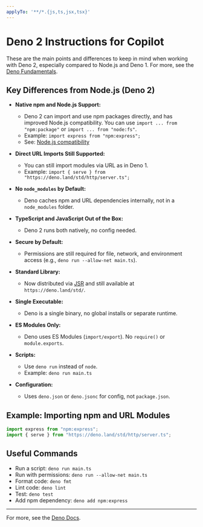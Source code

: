 ```yaml
---
applyTo: '**/*.{js,ts,jsx,tsx}'
---
```


# Deno 2 Instructions for Copilot

These are the main points and differences to keep in mind when working with Deno
2, especially compared to Node.js and Deno 1. For more, see the
[Deno Fundamentals](https://docs.deno.com/runtime/fundamentals/).

## Key Differences from Node.js (Deno 2)

- **Native npm and Node.js Support:**
  - Deno 2 can import and use npm packages directly, and has improved Node.js
    compatibility. You can use `import ... from "npm:package"` or
    `import ... from "node:fs"`.
  - Example: `import express from "npm:express";`
  - See:
    [Node.js compatibility](https://docs.deno.com/runtime/fundamentals/node/)

- **Direct URL Imports Still Supported:**
  - You can still import modules via URL as in Deno 1.
  - Example: `import { serve } from "https://deno.land/std/http/server.ts";`

- **No `node_modules` by Default:**
  - Deno caches npm and URL dependencies internally, not in a `node_modules`
    folder.

- **TypeScript and JavaScript Out of the Box:**
  - Deno 2 runs both natively, no config needed.

- **Secure by Default:**
  - Permissions are still required for file, network, and environment access
    (e.g., `deno run --allow-net main.ts`).

- **Standard Library:**
  - Now distributed via [JSR](https://jsr.io/@std) and still available at
    `https://deno.land/std/`.

- **Single Executable:**
  - Deno is a single binary, no global installs or separate runtime.

- **ES Modules Only:**
  - Deno uses ES Modules (`import/export`). No `require()` or `module.exports`.

- **Scripts:**
  - Use `deno run` instead of `node`.
  - Example: `deno run main.ts`

- **Configuration:**
  - Uses `deno.json` or `deno.jsonc` for config, not `package.json`.

## Example: Importing npm and URL Modules

```ts
import express from "npm:express";
import { serve } from "https://deno.land/std/http/server.ts";
```

## Useful Commands

- Run a script: `deno run main.ts`
- Run with permissions: `deno run --allow-net main.ts`
- Format code: `deno fmt`
- Lint code: `deno lint`
- Test: `deno test`
- Add npm dependency: `deno add npm:express`

---

For more, see the [Deno Docs](https://docs.deno.com/runtime/fundamentals/).
